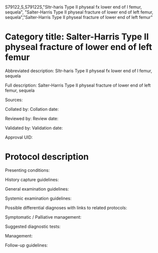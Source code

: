 S79122,S,S79122S,"Sltr-haris Type II physeal fx lower end of l femur, sequela", "Salter-Harris Type II physeal fracture of lower end of left femur, sequela","Salter-Harris Type II physeal fracture of lower end of left femur"
# Category title: Salter-Harris Type II physeal fracture of lower end of left femur

Abbreviated description: Sltr-haris Type II physeal fx lower end of l femur, sequela

Full description: Salter-Harris Type II physeal fracture of lower end of left femur, sequela

Sources:

Collated by:
Collation date:

Reviewed by:
Review date:

Validated by:
Validation date:

Approval UID:

# Protocol description

Presenting conditions:

History capture guidelines:

General examination guidelines:

Systemic examination guidelines:

Possible differential diagnoses with links to related protocols:

Symptomatic / Palliative management:

Suggested diagnostic tests:

Management:

Follow-up guidelines:
